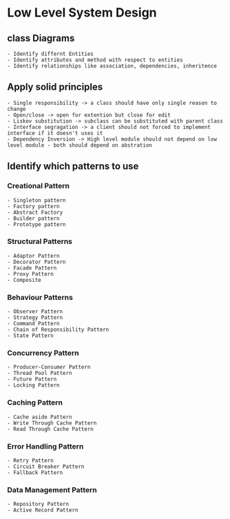 # Low Level System Design

## class Diagrams
    - Identify differnt Entities
    - Identify attributes and method with respect to entities
    - Identify relationships like association, dependencies, inheritence
## Apply solid principles
    - Single responsibility -> a class should have only single reason to change
    - Open/close -> open for extention but close for edit
    - Liskov substitution -> subclass can be substituted with parent class
    - Interface segragation -> a client should not forced to implement interface if it doesn't uses it
    - Dependency Inversion -> High level module should not depend on low level module - both should depend on abstration

## Identify which patterns to use

 ### Creational Pattern
    - Singleton pattern
    - Factory pattern
    - Abstract Factory
    - Builder pattern
    - Prototype pattern

 ### Structural Patterns
    - Adaptor Pattern
    - Decorator Pattern
    - Facade Pattern
    - Proxy Pattern
    - Composite

 ### Behaviour Patterns
    - Observer Pattern
    - Strategy Pattern
    - Command Pattern
    - Chain of Responsibility Pattern
    - State Pattern

 ### Concurrency Pattern
    - Producer-Consumer Pattern
    - Thread Pool Pattern
    - Future Pattern
    - Locking Pattern

 ### Caching Pattern
    - Cache aside Pattern
    - Write Through Cache Pattern
    - Read Through Cache Pattern
    
 ### Error Handling Pattern
    - Retry Pattern
    - Circuit Breaker Pattern
    - Fallback Pattern

 ### Data Management Pattern
    - Repository Pattern
    - Active Record Pattern
